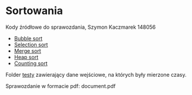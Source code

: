 # Sortowania
Kody źródłowe do sprawozdania, Szymon Kaczmarek 148056
- [Bubble sort](bubbleSort.cpp)
- [Selection sort](selectionSort.cpp)
- [Merge sort](mergeSort.cpp)
- [Heap sort](heapSort.cpp)
- [Counting sort](countingSort.cpp)

Folder [testy](testy) zawierający dane wejściowe, na których były mierzone czasy.

Sprawozdanie w formacie pdf: document.pdf

